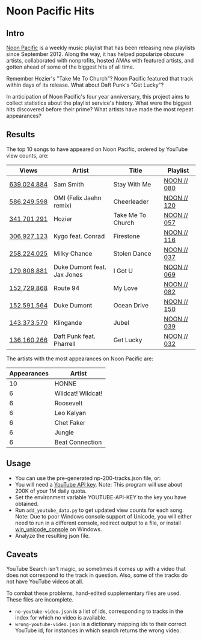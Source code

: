 Noon Pacific Hits
=================

Intro
-----
[Noon Pacific](https://noonpacific.com/) is a weekly music playlist that
has been releasing new playlists since September 2012. Along the way, it
has helped popularize obscure artists, collaborated with nonprofits, hosted
AMAs with featured artists, and gotten ahead of some of the biggest hits of
all time.

Remember Hozier's "Take Me To Church"? Noon Pacific featured that track
within days of its release. What about Daft Punk's "Get Lucky"?

In anticipation of Noon Pacific's four year anniversary, this project aims
to collect statistics about the playlist service's history. What were the
biggest hits discovered before their prime? What artists have made the most
repeat appearances?


Results
-------
The top 10 songs to have appeared on Noon Pacific, ordered by YouTube view
counts, are:

Views | Artist | Title | Playlist
----- | ------ | ----- | --------
[639,024,884](https://youtube.com/watch?v=pB-5XG-DbAA) | Sam Smith | Stay With Me | [NOON // 080](http://noonpacific.com/#/mix/158)
[586,249,598](https://youtube.com/watch?v=jGflUbPQfW8) | OMI (Felix Jaehn remix) | Cheerleader | [NOON // 120](http://noonpacific.com/#/mix/132)
[341,701,291](https://youtube.com/watch?v=MYSVMgRr6pw) | Hozier | Take Me To Church | [NOON // 057](http://noonpacific.com/#/mix/120)
[306,927,123](https://youtube.com/watch?v=9Sc-ir2UwGU) | Kygo feat. Conrad | Firestone | [NOON // 116](http://noonpacific.com/#/mix/144)
[258,224,025](https://youtube.com/watch?v=iX-QaNzd-0Y) | Milky Chance | Stolen Dance | [NOON // 037](http://noonpacific.com/#/mix/91)
[179,808,881](https://youtube.com/watch?v=FHCYHldJi_g) | Duke Dumont feat. Jax Jones | I Got U | [NOON // 069](http://noonpacific.com/#/mix/143)
[152,729,868](https://youtube.com/watch?v=BS46C2z5lVE) | Route 94 | My Love | [NOON // 082](http://noonpacific.com/#/mix/160)
[152,591,564](https://youtube.com/watch?v=KDxJlW6cxRk) | Duke Dumont | Ocean Drive | [NOON // 150](http://noonpacific.com/#/mix/214)
[143,373,570](https://youtube.com/watch?v=b6vSf0cA9qY) | Klingande | Jubel | [NOON // 039](http://noonpacific.com/#/mix/93)
[136,160,266](https://youtube.com/watch?v=h5EofwRzit0) | Daft Punk feat. Pharrell | Get Lucky | [NOON // 032](http://noonpacific.com/#/mix/86)



The artists with the most appearances on Noon Pacific are:

Appearances | Artist
----------- | ------
10 | HONNE
6 | Wildcat! Wildcat!
6 | Roosevelt
6 | Leo Kalyan
6 | Chet Faker
6 | Jungle
6 | Beat Connection


Usage
-----
* You can use the pre-generated np-200-tracks.json file, or:
* You will need a [YouTube API key](https://developers.google.com/youtube/v3/getting-started).
Note: This program will use about 200K of your 1M daily quota.
* Set the environment variable YOUTUBE-API-KEY to the key
you have obtained.
* Run `add_youtube_data.py` to get updated view counts for each song.
Note: Due to poor Windows console support of Unicode, you will either
need to run in a different console, redirect output to a file, or install
[win_unicode_console](https://pypi.python.org/pypi/win_unicode_console)
on Windows.
* Analyze the resulting json file.

Caveats
-------
YouTube Search isn't magic, so sometimes it comes up with a video that
does not correspond to the track in question. Also, some of the tracks
do not have YouTube videos at all.

To combat these problems, hand-edited supplementary files are used. These
files are incomplete.
* `no-youtube-video.json` is a list of ids, corresponding to tracks in
the index for which no video is available.
* `wrong-youtube-video.json` is a dictionary mapping ids to their correct
YouTube id, for instances in which search returns the wrong video.